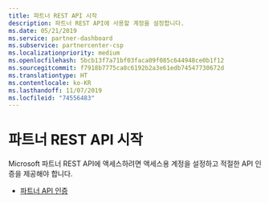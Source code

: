 ```yaml
---
title: 파트너 REST API 시작
description: 파트너 REST API에 사용할 계정을 설정합니다.
ms.date: 05/21/2019
ms.service: partner-dashboard
ms.subservice: partnercenter-csp
ms.localizationpriority: medium
ms.openlocfilehash: 5bcb13f7a71bf03faca09f085c644948ce0b1f12
ms.sourcegitcommit: f7918b7775ca8c6192b2a3e61edb74547730672d
ms.translationtype: HT
ms.contentlocale: ko-KR
ms.lasthandoff: 11/07/2019
ms.locfileid: "74556483"
---
```

# <a name="get-started-with-the-partner-rest-api"></a>파트너 REST API 시작

Microsoft 파트너 REST API에 액세스하려면 액세스용 계정을 설정하고 적절한 API 인증을 제공해야 합니다.

* [파트너 API 인증](api-authentication.md)
